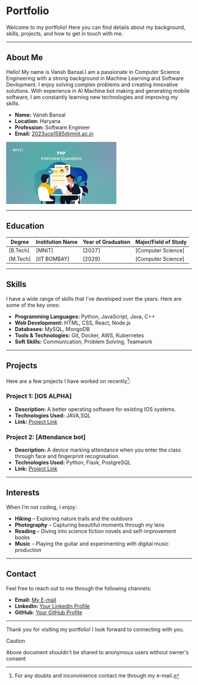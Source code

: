 # Portfolio

Welcome to my portfolio! Here you can find details about my background, skills, projects, and how to get in touch with me.

---

## About Me

Hello! My name is Vansh Bansal.I am a passionate in Computer Science Engineering with a strong background in Machine Learning and Software Devlopment. I enjoy solving complex problems and creating innovative solutions. With experience in AI Machine bot making and generating mobile software, I am constantly learning new technologies and improving my skills.

- **Name:** Vansh Bansal
- **Location:** Haryana
- **Profession:** Software Engineer
- **Email:** 2023ucp1585@mnit.ac.in

![Profile Picture](images1.jpeg)

---

## Education

| Degree             | Institution Name  | Year of Graduation | Major/Field of Study  |
|--------------------|-------------------|--------------------|-----------------------|
| [B.Tech]           | [MNIT]            | [2027]             | [Computer Science]    |
| [M.Tech]           | [IIT BOMBAY]      | [2029]             | [Computer Science]    |

---

## Skills

I have a wide range of skills that I’ve developed over the years. Here are some of the key ones:

- **Programming Languages:** Python, JavaScript, Java, C++
- **Web Development:** HTML, CSS, React, Node.js
- **Databases:** MySQL, MongoDB
- **Tools & Technologies:** Git, Docker, AWS, Kubernetes
- **Soft Skills:** Communication, Problem Solving, Teamwork

---

## Projects

Here are a few projects I have worked on recently[^1]:
[^1]:For any doubts and inconvinience contact me through my e-mail.

### Project 1: [IOS ALPHA]
- **Description:** A better operating software for existing IOS systems.
- **Technologies Used:** JAVA,SQL
- **Link:** [Project Link](https://www.example.com/project)

### Project 2: [Attendance bot]
- **Description:** A device marking attendance when you enter the class through face and fingerprint recognisation.
- **Technologies Used:** Python, Flask, PostgreSQL
- **Link:** [Project Link](https://www.example.com/project)

---

## Interests

When I’m not coding, I enjoy:

- **Hiking** – Exploring nature trails and the outdoors
- **Photography** – Capturing beautiful moments through my lens
- **Reading** – Diving into science fiction novels and self-improvement books
- **Music** – Playing the guitar and experimenting with digital music production

---

## Contact

Feel free to reach out to me through the following channels:

- **Email:** [My E-mail](mailto:2023ucp1585@mnit.ac.in)
- **LinkedIn:** [Your LinkedIn Profile](https://www.linkedin.com/in/yourprofile)
- **GitHub:** [Your GitHub Profile](https://github.com/yourprofile)

---

Thank you for visiting my portfolio! I look forward to connecting with you.


>[!CAUTION]
> Above document shouldn't be shared to anonymous users without owner's consent
